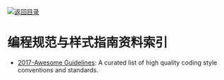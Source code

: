 [![返回目录](https://parg.co/UGo)](https://parg.co/b4z) 
 
 


# 编程规范与样式指南资料索引

* [2017-Awesome Guidelines](https://github.com/Kristories/awesome-guidelines): A curated list of high quality coding style conventions and standards.
